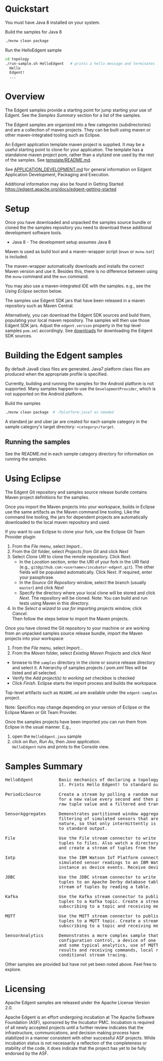<!--
  Licensed to the Apache Software Foundation (ASF) under one or more
  contributor license agreements.  See the NOTICE file distributed with
  this work for additional information regarding copyright ownership.
  The ASF licenses this file to You under the Apache License, Version 2.0
  (the "License"); you may not use this file except in compliance with
  the License.  You may obtain a copy of the License at

      http://www.apache.org/licenses/LICENSE-2.0

  Unless required by applicable law or agreed to in writing, software
  distributed under the License is distributed on an "AS IS" BASIS,
  WITHOUT WARRANTIES OR CONDITIONS OF ANY KIND, either express or implied.
  See the License for the specific language governing permissions and
  limitations under the License.
-->

# Quickstart

You must have Java 8 installed on your system.

Build the samples for Java 8
```sh
./mvnw clean package
```

Run the HelloEdgent sample
```sh
cd topology
./run-sample.sh HelloEdgent   # prints a hello message and terminates
  Hello
  Edgent!
  ...
```

# Overview

The Edgent samples provide a starting point for jump starting your
use of Edgent.  See the _Samples Summary_ section for a list of the samples.

The Edgent samples are organized into a few categories (subdirectories)
and are a collection of maven projects.  They can be built using maven
or other maven-integrated tooling such as Eclipse.

An Edgent application template maven project is supplied.
It may be a useful starting point to clone for your application.
The template has a standalone maven project pom, rather than a 
stylized one used by the rest of the samples. 
See [template/README.md](template/README.md).

See [APPLICATION_DEVELOPMENT.md](APPLICATION_DEVELOPMENT.md) for general
information on Edgent Application Development, Packaging and Execution.

Additional information may also be found in
Getting Started https://edgent.apache.org/docs/edgent-getting-started


# Setup

Once you have downloaded and unpacked the samples source bundle 
or cloned the the samples repository you need to download
these additional development software tools.

* Java 8 - The development setup assumes Java 8

Maven is used as build tool and a maven-wrapper
script (`mvwn` or `mvnw.bat`) is included.

The maven-wrapper automatically downloads and installs the
correct Maven version and use it. Besides this, there is no
difference between using the `mvnw` command and the `mvn` command. 

You may also use a maven-integrated IDE with the samples.
e.g., see the _Using Eclipse_ section below.

The samples use Edgent SDK jars that have been released
in a maven repository such as Maven Central.

Alternatively, you can download the Edgent SDK sources and build them,
populating your local maven repository.  The samples
will then use those Edgent SDK jars.  Adjust the `edgent.version` 
property in the top level samples `pom.xml` accordingly.
See [downloads](https://edgent.apache.org/docs/downloads) 
for downloading the Edgent SDK sources.

# Building the Edgent samples

By default Java8 class files are generated.
Java7 platform class files are produced when the appropriate
profile is specified.

Currently, building and running the samples for the Android platform
is not supported.  Many samples happen to use the `DevelopmentProvider`,
which is not supported on the Android platform.

Build the samples
```sh
./mvnw clean package  # -Pplatform-java7 as needed
```

A standard jar and uber jar are created for each sample category
in the sample category's target directory: `<category>/target`.


## Running the samples

See the README.md in each sample category directory for information
on running the samples.


# Using Eclipse

The Edgent Git repository and samples source release bundle contains 
Maven project definitions for the samples.

Once you import the Maven projects into your workspace, builds
in Eclipse use the same artifacts as the Maven command line tooling. 
Like the command line tooling, the jars for dependent projects
are automatically downloaded to the local maven repository
and used.

If you want to use Eclipse to clone your fork, use the 
Eclipse Git Team Provider plugin

1. From the *File* menu, select *Import...*
2. From the *Git* folder, select *Projects from Git* and click *Next*
3. Select *Clone URI* to clone the remote repository. Click *Next*.
    + In the *Location* section, enter the URI of your fork in the *URI* field
      (e.g., `git@github.com:<username>/incubator-edgent.git`). 
      The other fields will be populated automatically. 
      Click *Next*. If required, enter your passphrase.
    + In the *Source Git Repository* window, select the branch 
      (usually `master`) and click *Next*
    + Specify the directory where your local clone will be stored 
      and click *Next*. The repository will be cloned. 
      Note: You can build and run tests using Maven in this directory.
4. In the *Select a wizard to use for importing projects* window, click *Cancel*.  
   Then follow the steps below to import the Maven projects.


Once you have cloned the Git repository to your machine or are working 
from an unpacked samples source release bundle, import the Maven projects
into your workspace

1. From the *File* menu, select *Import...*
2. From the *Maven* folder, select *Existing Maven Projects* and click *Next*
  + browse to the `samples` directory in the clone or source release directory
    and select it.  A hierarchy of samples projects / pom.xml files will be
    listed and all selected. 
  + Verify the *Add project(s) to working set* checkbox is checked
  + Click *Finish*.  Eclipse starts the import process and builds the workspace.

Top-level artifacts such as `README.md` are available under the 
`edgent-samples` project.

Note: Specifics may change depending on your version of Eclipse or the 
Eclipse Maven or Git Team Provider.

Once the samples projects have been imported you can run them from
Eclipse in the usual manner. E.g.,

1. open the `HelloEdgent.java` sample
2. click on *Run*, *Run As*, then *Java application*.  
   `HelloEdgent` runs and prints to the Console view.


# Samples Summary

<pre>
HelloEdgent          Basic mechanics of declaring a topology and executing
                     it. Prints Hello Edgent! to standard output.

PeriodicSource       Create a stream by polling a random number generator
                     for a new value every second and then prints out the
                     raw tuple value and a filtered and transformed stream.
                          
SensorAggregates     Demonstrates partitioned window aggregation and 
                     filtering of simulated sensors that are bursty in
                     nature, so that only intermittently is the data output
                     to standard output.
                         
File                 Use the File stream connector to write a stream of
                     tuples to files. Also watch a directory for new files
                     and create a stream of tuples from the file contents.
                         
Iotp                 Use the IBM Watson IoT Platform connector to send
                     simulated sensor readings to an IBM Watson IoT Platform
                     instance as device events. Receive device commands.
                         
JDBC                 Use the JDBC stream connector to write a stream of
                     tuples to an Apache Derby database table. Create a
                     stream of tuples by reading a table.
                         
Kafka                Use the Kafka stream connector to publish a stream of
                     tuples to a Kafka topic. Create a stream of tuples by
                     subscribing to a topic and receiving messages from it.
                         
MQTT                 Use the MQTT stream connector to publish a stream of
                     tuples to a MQTT topic. Create a stream of tuples by
                     subscribing to a topic and receiving messages from it.
                         
SensorAnalytics      Demonstrates a more complex sample that includes 
                     configuration control, a device of one or more sensors
                     and some typical analytics, use of MQTT for publishing
                     results and receiving commands, local results logging,
                     conditional stream tracing.
</pre>

Other samples are provided but have not yet been noted above.
Feel free to explore.

# Licensing

Apache Edgent samples are released under the Apache License Version 2.0.

Apache Edgent is an effort undergoing incubation at The Apache Software Foundation (ASF),
sponsored by the Incubator PMC. Incubation is required of all newly accepted
projects until a further review indicates that the infrastructure, communications,
and decision making process have stabilized in a manner consistent with other
successful ASF projects. While incubation status is not necessarily a reflection
of the completeness or stability of the code, it does indicate that the project
has yet to be fully endorsed by the ASF.
